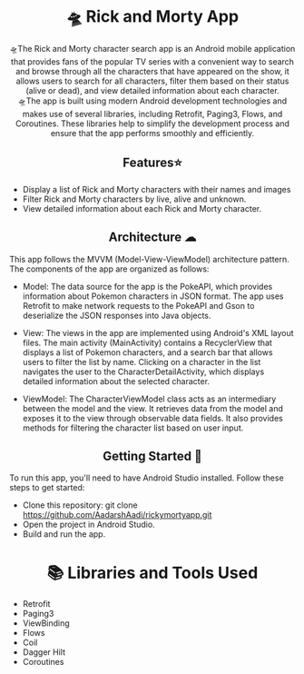 

#  <h1 align="center">🛸 Rick and Morty App</h1>

<p align="center">  
 🛸The Rick and Morty character search app is an Android mobile application that provides fans of the popular TV series with a convenient way to search and browse through all the characters that have appeared on the show, it allows users to search for all characters, filter them based on their status (alive or dead), and view detailed information about each character. <br>
 🛸The app is built using modern Android development technologies and makes use of several libraries, including Retrofit, Paging3, Flows, and Coroutines. These libraries help to simplify the development process and ensure that the app performs smoothly and efficiently.<br>
 
</p>

<h2 align="center">Features⭐</h2>

- Display a list of Rick and Morty characters with their names and images
- Filter Rick and Morty characters by live, alive and unknown.
- View detailed information about each Rick and Morty character.

<h2 align="center">Architecture ☁</h2>

This app follows the MVVM (Model-View-ViewModel) architecture pattern. The components of the app are organized as follows:

- Model: The data source for the app is the PokeAPI, which provides information about Pokemon characters in JSON format. The app uses Retrofit to make network requests to the PokeAPI and Gson to deserialize the JSON responses into Java objects.

- View: The views in the app are implemented using Android's XML layout files. The main activity (MainActivity) contains a RecyclerView that displays a list of Pokemon characters, and a search bar that allows users to filter the list by name. Clicking on a character in the list navigates the user to the CharacterDetailActivity, which displays detailed information about the selected character.

- ViewModel: The CharacterViewModel class acts as an intermediary between the model and the view. It retrieves data from the model and exposes it to the view through observable data fields. It also provides methods for filtering the character list based on user input.




<h2 align="center">Getting Started 🚀</h2>

To run this app, you'll need to have Android Studio installed. Follow these steps to get started:

 - Clone this repository: git clone https://github.com/AadarshAadi/rickymortyapp.git
 - Open the project in Android Studio.
 - Build and run the app.

#  <h1 align="center">📚 Libraries and Tools Used </h1>

<p align="center">

- Retrofit
- Paging3
- ViewBinding
- Flows
- Coil
- Dagger Hilt
- Coroutines

</p>


